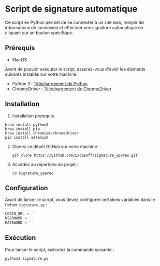 
# Script de signature automatique

Ce script en Python permet de se connecter à un site web, remplir les informations de connexion et effectuer une signature automatique en cliquant sur un bouton spécifique.

## Prérequis

- MacOS

Avant de pouvoir exécuter le script, assurez-vous d'avoir les éléments suivants installés sur votre machine :

- Python 3 : [Téléchargement de Python](https://www.python.org/downloads/)
- ChromeDriver : [Téléchargement de ChromeDriver](https://sites.google.com/a/chromium.org/chromedriver/)

## Installation

1. Installation prerequis
```
brew install python3
brew install pip 
brew install chromium-chromedriver
pip install selenium
```

2. Clonez ce dépôt GitHub sur votre machine :

   ```
   git clone https://github.com/Lxcasoff/signature_ypareo.git
   ```

3. Accédez au répertoire du projet :

   ```
   cd signature_ypareo
   ```

   


## Configuration

Avant de lancer le script, vous devez configurer certaines variables dans le fichier `signature.py` :

```python
LOGIN_URL = ''
USERNAME = ''
PASSWORD = ''
```

## Exécution

Pour lancer le script, exécutez la commande suivante :

```
python3 signature.py
```





